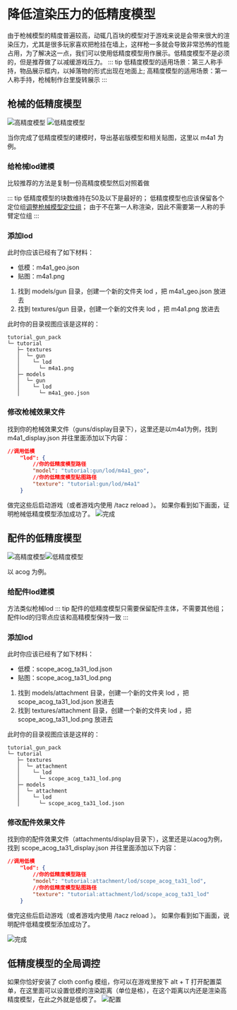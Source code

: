 # 降低渲染压力的低精度模型

由于枪械模型的精度普遍较高，动辄几百块的模型对于游戏来说是会带来很大的渲染压力，尤其是很多玩家喜欢把枪挂在墙上，这样枪一多就会导致非常恐怖的性能占用，为了解决这一点，我们可以使用低精度模型用作展示。低精度模型不是必须的，但是推荐做了以减缓游戏压力。
::: tip
低精度模型的适用场景：第三人称手持，物品展示框内，以掉落物的形式出现在地面上; 高精度模型的适用场景：第一人称手持，枪械制作台里旋转展示
:::

## 枪械的低精度模型

![高精度模型](./lod_m4a1.png)
![低精度模型](./lod_m4a1_lod.png)

当你完成了低精度模型的建模时，导出基岩版模型和相关贴图，这里以 m4a1 为例。

### 给枪械lod建模

比较推荐的方法是复制一份高精度模型然后对照着做

::: tip
低精度模型的块数维持在50及以下是最好的；
低精度模型也应该保留各个定位组[调整枪械模型定位组](/zh/gunpack/gun_positioning/)；
由于不在第一人称渲染，因此不需要第一人称的手臂定位组
:::

### 添加lod

此时你应该已经有了如下材料：

- 低模：m4a1_geo.json
- 贴图：m4a1.png

1. 找到 models/gun 目录，创建一个新的文件夹 lod ，把 m4a1_geo.json 放进去
2. 找到 textures/gun 目录，创建一个新的文件夹 lod ，把 m4a1.png 放进去

此时你的目录视图应该是这样的：

```
tutorial_gun_pack
└─ tutorial
   ├─ textures
   │  └─ gun
   │    └─ lod
   │      └─ m4a1.png
   ├─ models
   │  └─ gun
   │    └─ lod
   │      └─ m4a1_geo.json
```

### 修改枪械效果文件

找到你的枪械效果文件（guns/display目录下），这里还是以m4a1为例，找到 m4a1_display.json 并往里面添加以下内容：

```json
//调用低模
    "lod": {
        //你的低精度模型路径
        "model": "tutorial:gun/lod/m4a1_geo",
        //你的低精度模型贴图路径
        "texture": "tutorial:gun/lod/m4a1"
    }
```

做完这些后启动游戏（或者游戏内使用 /tacz reload ）。
如果你看到如下画面，证明枪械低精度模型添加成功了。
![完成](./lod_m4a1_finish.png)

## 配件的低精度模型

![高精度模型](./lod_scope.png)![低精度模型](./lod_scope_lod.png)

以 acog 为例。

### 给配件lod建模

方法类似枪械lod
::: tip
配件的低精度模型只需要保留配件主体，不需要其他组；
配件lod的归零点应该和高精模型保持一致
:::

### 添加lod

此时你应该已经有了如下材料：

- 低模：scope_acog_ta31_lod.json
- 贴图：scope_acog_ta31_lod.png

1. 找到 models/attachment 目录，创建一个新的文件夹 lod ，把 scope_acog_ta31_lod.json 放进去
2. 找到 textures/attachment 目录，创建一个新的文件夹 lod ，把 scope_acog_ta31_lod.png 放进去

此时你的目录视图应该是这样的：

```
tutorial_gun_pack
└─ tutorial
   ├─ textures
   │  └─ attachment
   │    └─ lod
   │      └─ scope_acog_ta31_lod.png
   ├─ models
   │  └─ attachment
   │    └─ lod
   │      └─ scope_acog_ta31_lod.json
```

### 修改配件效果文件

找到你的配件效果文件（attachments/display目录下），这里还是以acog为例，找到 scope_acog_ta31_display.json 并往里面添加以下内容：

```json
//调用低模
    "lod": {
        //你的低精度模型路径
        "model": "tutorial:attachment/lod/scope_acog_ta31_lod",
        //你的低精度模型贴图路径
        "texture": "tutorial:attachment/lod/scope_acog_ta31_lod"
    }
```

做完这些后启动游戏（或者游戏内使用 /tacz reload ）。
如果你看到如下画面，说明配件低精度模型添加成功了。

![完成](./lod_scope_finish.png)

## 低精度模型的全局调控

如果你恰好安装了 cloth config 模组，你可以在游戏里按下 alt + T 打开配置菜单，在这里面可以设置低模的渲染距离（单位是格），在这个距离以内还是渲染高精度模型，在此之外就是低模了。
![配置](./lod_config.png)

